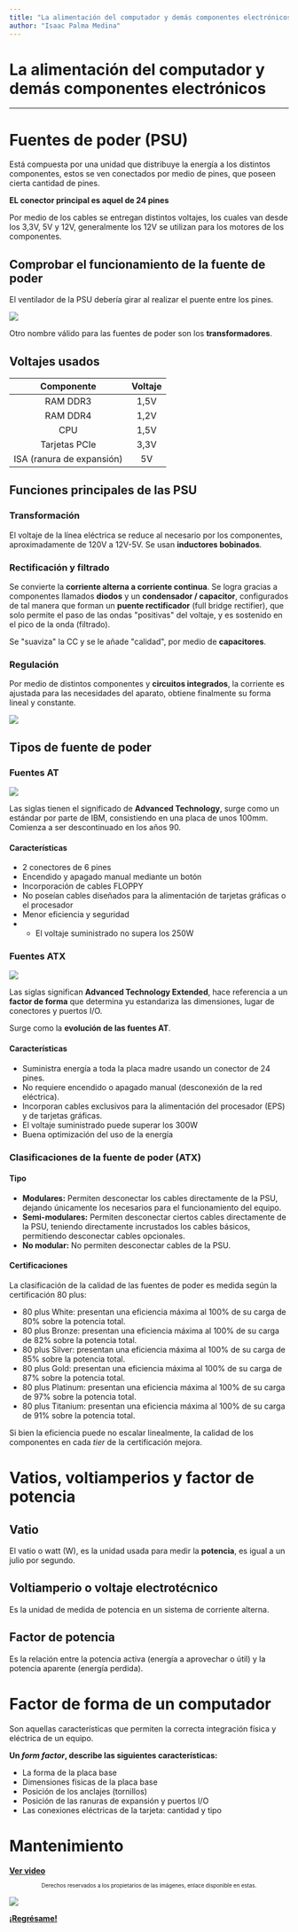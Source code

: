```yaml
---
title: "La alimentación del computador y demás componentes electrónicos"
author: "Isaac Palma Medina"
---
```

# La alimentación del computador y demás componentes electrónicos

***

# Fuentes de poder (PSU)

Está compuesta por una unidad que distribuye la energía a los distintos componentes, estos se ven conectados por medio de pines, que poseen cierta cantidad de pines.

**EL conector principal es aquel de 24 pines**

Por medio de los cables se entregan distintos voltajes, los cuales van desde los 3,3V, 5V y 12V, generalmente los 12V se utilizan para los motores de los componentes.

## Comprobar el funcionamiento de la fuente de poder

El ventilador de la PSU debería girar al realizar el puente entre los pines.

![](/eif202/images/puente.png)

Otro nombre válido para las fuentes de poder son los **transformadores**.

## Voltajes usados

|       **Componente**      | **Voltaje** |
|:-------------------------:|:-----------:|
|          RAM DDR3         |     1,5V    |
|          RAM DDR4         |     1,2V    |
|            CPU            |     1,5V    |
|       Tarjetas PCIe       |     3,3V    |
| ISA (ranura de expansión) |      5V     |

## Funciones principales de las PSU

### Transformación

El voltaje de la línea eléctrica se reduce al necesario por los componentes, aproximadamente de 120V a 12V-5V. Se usan **inductores bobinados**.

### Rectificación y filtrado

Se convierte la **corriente alterna a corriente continua**. Se logra gracias a componentes llamados **diodos** y un **condensador / capacitor**, configurados de tal manera que forman un **puente rectificador** (full bridge rectifier), que solo permite el paso de las ondas "positivas" del voltaje, y es sostenido en el pico de la onda (filtrado).

Se "suaviza" la CC y se le añade "calidad", por medio de **capacitores**.

### Regulación

Por medio de distintos componentes y **circuitos integrados**, la corriente es ajustada para las necesidades del aparato, obtiene finalmente su forma lineal y constante.

![](/eif202/images/rectificacion.jpg)

## Tipos de fuente de poder

### Fuentes AT

![](/eif202/images/at.jpg)

Las siglas tienen el significado de **Advanced Technology**, surge como un estándar por parte de IBM, consistiendo en una placa de unos 100mm. Comienza a ser descontinuado en los años 90.

#### Características

- 2 conectores de 6 pines
- Encendido y apagado manual mediante un botón
- Incorporación de cables FLOPPY
- No poseían cables diseñados para la alimentación de tarjetas gráficas o el procesador
- Menor eficiencia y seguridad
- - El voltaje suministrado no supera los 250W

### Fuentes ATX

![](/eif202/images/atx.jpg)

Las siglas significan **Advanced Technology Extended**, hace referencia a un **factor de forma** que determina yu estandariza las dimensiones, lugar de conectores y puertos I/O.

Surge como la **evolución de las fuentes AT**.

#### Características

- Suministra energía a toda la placa madre usando un conector de 24 pines.
- No requiere encendido o apagado manual (desconexión de la red eléctrica).
- Incorporan cables exclusivos para la alimentación del procesador (EPS) y de tarjetas gráficas.
- El voltaje suministrado puede superar los 300W
- Buena optimización del uso de la energía

### Clasificaciones de la fuente de poder (ATX)

#### Tipo

- **Modulares:** Permiten desconectar los cables directamente de la PSU, dejando únicamente los necesarios para el funcionamiento del equipo.
- **Semi-modulares:** Permiten desconectar ciertos cables directamente de la PSU, teniendo directamente incrustados los cables básicos, permitiendo desconectar cables opcionales.
- **No modular:** No permiten desconectar cables de la PSU.

#### Certificaciones

La clasificación de la calidad de las fuentes de poder es medida según la certificación 80 plus:

- 80 plus White: presentan una eficiencia máxima al 100% de su carga de 80% sobre la potencia total.
- 80 plus Bronze:  presentan una eficiencia máxima al 100% de su carga de 82% sobre la potencia total.
- 80 plus Silver: presentan una eficiencia máxima al 100% de su carga de 85% sobre la potencia total.
- 80 plus Gold: presentan una eficiencia máxima al 100% de su carga de 87% sobre la potencia total.
- 80 plus Platinum: presentan una eficiencia máxima al 100% de su carga de 97% sobre la potencia total.
- 80 plus Titanium: presentan una eficiencia máxima al 100% de su carga de 91% sobre la potencia total.

Si bien la eficiencia puede no escalar linealmente, la calidad de los componentes en cada _tier_ de la certificación mejora.

# Vatios, voltiamperios y factor de potencia

## Vatio

El vatio o watt (W), es la unidad usada para medir la **potencia**, es igual a un julio por segundo.

## Voltiamperio o voltaje electrotécnico

Es la unidad de medida de potencia en un sistema de corriente alterna.

## Factor de potencia

Es la relación entre la potencia activa (energía a aprovechar o útil) y la potencia aparente (energía perdida).

# Factor de forma de un computador

Son aquellas características que permiten la correcta integración física y eléctrica de un equipo.

**Un _form factor_, describe las siguientes características:**

- La forma de la placa base
- Dimensiones físicas de la placa base
- Posición de los anclajes (tornillos)
- Posición de las ranuras de expansión y puertos I/O
- Las conexiones eléctricas de la tarjeta: cantidad y tipo

# Mantenimiento

**[Ver video](https://www.youtube.com/watch?v=3ndtLucxA5E)**

<center><sub><sup>Derechos reservados a los propietarios de las imágenes, enlace disponible en estas.</sup></sub></center>

![](https://img.shields.io/badge/License-CC\_BY--SA\_4.0-lightgrey.svg)

**[¡Regrésame!](/index)**